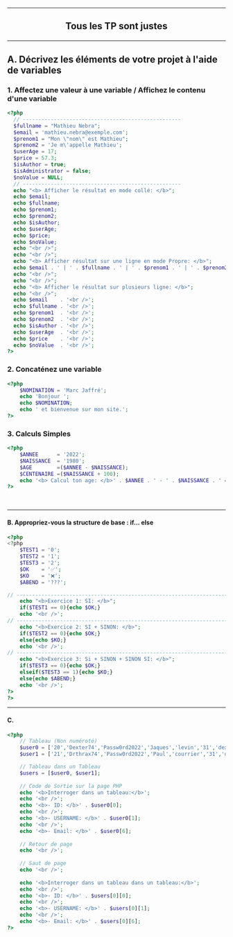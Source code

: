 -----------------------------------------------------------------------------------------------------------------------------------------------------------------------
## <p align='center'> Tous les TP sont justes </p>
-----------------------------------------------------------------------------------------------------------------------------------------------------------------------

## A. Décrivez les éléments de votre projet à l'aide de variables

### 1. Affectez une valeur à une variable / Affichez le contenu d'une variable
```php
<?php
  // ---------------------------------------------------
  $fullname = "Mathieu Nebra";
  $email = 'mathieu.nebra@exemple.com';
  $prenom1 = "Mon \"nom\" est Mathieu";
  $prenom2 = 'Je m\'appelle Mathieu';
  $userAge = 17;
  $price = 57.3;
  $isAuthor = true;
  $isAdministrator = false;
  $noValue = NULL;
  // ---------------------------------------------------
  echo "<b> Afficher le résultat en mode collé: </b>";
  echo $email;
  echo $fullname;
  echo $prenom1;
  echo $prenom2;
  echo $isAuthor;
  echo $userAge;
  echo $price;
  echo $noValue;
  echo "<br />";
  echo "<br />";
  echo "<b> Afficher résultat sur une ligne en mode Propre: </b>";
  echo $email . ' | ' . $fullname . ' | ' . $prenom1 . ' | ' . $prenom2  . ' | ' .  $isAuthor . ' | ' .  $userAge . ' | ' . $price . ' | ' . $noValue;
  echo "<br />";
  echo "<br />";
  echo "<b> Afficher le résultat sur plusieurs ligne: </b>";
  echo "<br />";
  echo $email    . '<br />';
  echo $fullname . '<br />';
  echo $prenom1  . '<br />';
  echo $prenom2  . '<br />';
  echo $isAuthor . '<br />';
  echo $userAge  . '<br />';
  echo $price    . '<br />';
  echo $noValue  . '<br />';
?>
```


### 2. Concaténez une variable
```php
<?php
	$NOMINATION = 'Marc Jaffré';
	echo 'Bonjour ';
	echo $NOMINATION;
	echo ' et bienvenue sur mon site.';
?>
```

### 3. Calculs Simples
```php
<?php
	$ANNEE      = '2022';
	$NAISSANCE  = '1980';
	$AGE        =($ANNEE - $NAISSANCE); 
	$CENTENAIRE =($NAISSANCE + 100); 
	echo '<b> Calcul ton age: </b>' . $ANNEE . ' - ' . $NAISSANCE . ' = ' . $AGE . ' ans';
?>
```








<br />

-----------------------------------------------------------------------------------------------------------------------------------------------------------------------
#### B. Appropriez-vous la structure de base : if… else

```php
<?php
<?php
	$TEST1 = '0';
	$TEST2 = '1';
	$TEST3 = '2';
	$OK    = '✅';
	$KO    = '❌';
	$ABEND = '???';

// ------------------------------------------------------------------------------
	echo "<b>Exercice 1: SI: </b>";
	if($TEST1 == 0){echo $OK;}
	echo '<br />';
// ------------------------------------------------------------------------------
	echo "<b>Exercice 2: SI + SINON: </b>";
	if($TEST2 == 0){echo $OK;}
	else{echo $KO;}
	echo '<br />';
// ------------------------------------------------------------------------------
	echo "<b>Exercice 3: Si + SINON + SINON SI: </b>";
	if($TEST3 == 0){echo $OK;}
	elseif($TEST3 == 1){echo $KO;}
	else{echo $ABEND;}
	echo '<br />';
?>
?>
```


-----------------------------------------------------------------------------------------------------------------------------------------------------------------------
#### C.
```php
<?php
	// Tableau (Non numéroté)
	$user0 = ['20','Dexter74','Passw0rd2022','Jaques','levin','31','dexter74@mail.com','users'];
	$user1 = ['21','Drthrax74','Passw0rd2022','Paul','courrier','31','drthrax74@mail.com','Administrateur'];

	// Tableau dans un Tableau
	$users = [$user0, $user1];
	
	// Code de Sortie sur la page PHP
	echo '<b>Interroger dans un tableau:</b>';
	echo '<br />';
	echo '<b>- ID: </b>' . $user0[0];
	echo '<br />';
	echo '<b>- USERNAME: </b>' . $user0[1];
	echo '<br />';
	echo '<b>- Email: </b>' . $user0[6];
	
	// Retour de page
	echo '<br />';
	
	// Saut de page
	echo '<br />';
	
	echo '<b>Interroger dans un tableau dans un tableau:</b>';
	echo '<br />';
	echo '<b>- ID: </b>' . $users[0][0];
	echo '<br />';
	echo '<b>- USERNAME: </b>' . $users[0][1];
	echo '<br />';
	echo '<b>- Email: </b>' . $users[0][6];
?>
```


